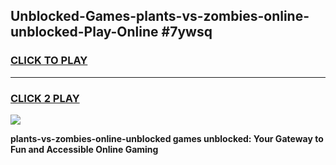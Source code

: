 
## Unblocked-Games-plants-vs-zombies-online-unblocked-Play-Online #7ywsq
<h3>
<a href="https://news.freeplayer.one?title=plants-vs-zombies-online-unblocked&ref=3">CLICK TO PLAY</a></h3>
<hr>

<h3>
<a href="https://news.freeplayer.one?title=plants-vs-zombies-online-unblocked&ref=3">CLICK 2 PLAY</a>
  
</h3>

<a href="https://news.freeplayer.one?title=plants-vs-zombies-online-unblocked&ref=3"><img src="https://clearcache.store/games.png"></a>


**plants-vs-zombies-online-unblocked games unblocked: Your Gateway to Fun and Accessible Online Gaming**

